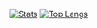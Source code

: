 [![Stats](https://github-readme-stats.vercel.app/api?username=dolutattoo&show_icons=true&theme=tokyonight&count_private=true)](https://github.com/dolutattoo/github-readme-stats)
[![Top Langs](https://github-readme-stats.vercel.app/api/top-langs/?username=dolutattoo&layout=compact&theme=tokyonight)](https://github.com/dolutattoo/github-readme-stats)
